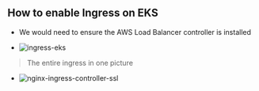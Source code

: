 ## How to enable Ingress on EKS

- We would need to ensure the AWS Load Balancer controller is installed

- ![ingress-eks](https://github.com/user-attachments/assets/fe9e29e1-05a1-433f-9e5a-3dc8119a7b16)


> The entire ingress in one picture
- ![nginx-ingress-controller-ssl](https://github.com/user-attachments/assets/d79760b4-55a7-4977-be71-ae6353a7184e)

